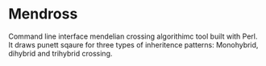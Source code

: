 # Mendross
Command line interface mendelian crossing algorithimc tool built with Perl. 
It draws punett sqaure for three types of inheritence patterns: Monohybrid, dihybrid and trihybrid crossing.
